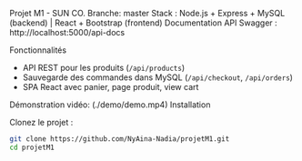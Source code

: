 Projet M1 - SUN CO.
Branche: master
Stack : Node.js + Express + MySQL (backend) | React + Bootstrap (frontend)
Documentation API Swagger : http://localhost:5000/api-docs

Fonctionnalités

- API REST pour les produits (`/api/products`)
- Sauvegarde des commandes dans MySQL (`/api/checkout`, `/api/orders`)
- SPA React avec panier, page produit, view cart

Démonstration vidéo: (./demo/demo.mp4)
Installation

 Clonez le projet :
   ```bash
   git clone https://github.com/NyAina-Nadia/projetM1.git
   cd projetM1

